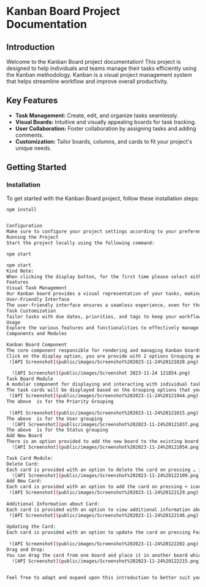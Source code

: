 # Kanban Board Project Documentation

## Introduction

Welcome to the Kanban Board project documentation! This project is designed to help individuals and teams manage their tasks efficiently using the Kanban methodology. Kanban is a visual project management system that helps streamline workflow and improve overall productivity.

## Key Features

- **Task Management:** Create, edit, and organize tasks seamlessly.
- **Visual Boards:** Intuitive and visually appealing boards for task tracking.
- **User Collaboration:** Foster collaboration by assigning tasks and adding comments.
- **Customization:** Tailor boards, columns, and cards to fit your project's unique needs.

## Getting Started

### Installation

To get started with the Kanban Board project, follow these installation steps:

```bash
npm install


Configuration
Make sure to configure your project settings according to your preferences.
Running the Project
Start the project locally using the following command:

npm start

npm start
Kind Note:
When clicking the display button, for the first time please select either priority or the status, later you can view the user, there is some glitch in the code, due to the time constraint, I was not able to correct it.
Features
Visual Task Management
Our Kanban board provides a visual representation of your tasks, making it easy to track progress and prioritize work.
User-Friendly Interface
The user-friendly interface ensures a seamless experience, even for those new to Kanban methodology.
Task Customization
Tailor tasks with due dates, priorities, and tags to keep your workflow organized.
Usage
Explore the various features and functionalities to effectively manage your projects with Kanban boards.
Components and Modules

Kanban Board Component
The core component responsible for rendering and managing Kanban boards.
Click on the display option, you are provide with 2 options Grouping and Ordering, Select your choices for the display
 ![API Screenshot](public/images/Screenshot%202023-11-24%20121828.png)

  ![API Screenshot](public/images/Screenshot 2023-11-24 121854.png)
Task Board Module
A modular component for displaying and interacting with individual task cards.
The task cards will be displayed based on the Grouping options that you selected
 ![API Screenshot](public/images/Screenshot%202023-11-24%20121944.png)
The above  is for the Priority Grouping
 
 ![API Screenshot](public/images/Screenshot%202023-11-24%20121015.png)
The above  is for the User grouping
  ![API Screenshot](public/images/Screenshot%202023-11-24%20121037.png)
The above  is for the Status grouping
Add New Board
There is an option provided to add the new board to the existing board, if a new task needs to be added.
  ![API Screenshot](public/images/Screenshot%202023-11-24%20121054.png)

Task Card Module:
Delete Card:
Each card is provided with an option to delete the card on pressing … icon
  ![API Screenshot](public/images/Screenshot%202023-11-24%20122109.png)
Add New Card: 
Each card is provided with an option to add the card on pressing + icon
 ![API Screenshot](public/images/Screenshot%202023-11-24%20122129.png)
 
Additional Information about Card: 
Each card is provided with an option to view additional information about the card on pressing … icon provided below the card
 ![API Screenshot](public/images/Screenshot%202023-11-24%20122146.png)
 
Updating the Card:
Each card is provided with an option to update the card on pressing Feature request button provided below the card 
 
 ![API Screenshot](public/images/Screenshot%202023-11-24%20122202.png)
Drag and Drop:
You can drag the card from one board and place it in another board which enables one of the important feature of kanban application
  ![API Screenshot](public/images/Screenshot%202023-11-24%20122215.png)


Feel free to adapt and expand upon this introduction to better suit your specific Kanban project.
